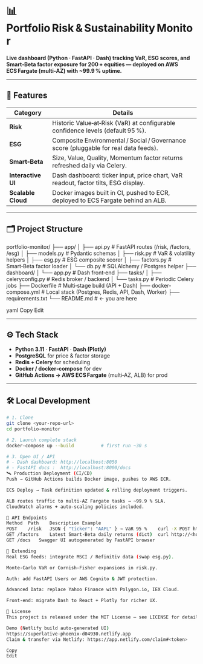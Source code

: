 # 📊 Portfolio Risk & Sustainability Monitor

**Live dashboard (Python · FastAPI · Dash) tracking VaR, ESG scores, and Smart‑Beta factor exposure for 200 + equities — deployed on AWS ECS Fargate (multi‑AZ) with ~99.9 % uptime.**

---

## 🚀 Features

| Category             | Details                                                                                  |
|----------------------|------------------------------------------------------------------------------------------|
| **Risk**             | Historic Value‑at‑Risk (VaR) at configurable confidence levels (default 95 %).           |
| **ESG**              | Composite Environmental / Social / Governance score (pluggable for real data feeds).      |
| **Smart‑Beta**       | Size, Value, Quality, Momentum factor returns refreshed daily via Celery.                |
| **Interactive UI**   | Dash dashboard: ticker input, price chart, VaR readout, factor tilts, ESG display.       |
| **Scalable Cloud**   | Docker images built in CI, pushed to ECR, deployed to ECS Fargate behind an ALB.         |

---

## 🗂️ Project Structure

portfolio-monitor/
├── app/
│ ├── api.py # FastAPI routes (/risk, /factors, /esg)
│ ├── models.py # Pydantic schemas
│ ├── risk.py # VaR & volatility helpers
│ ├── esg.py # ESG composite scorer
│ ├── factors.py # Smart‑Beta factor loader
│ └── db.py # SQLAlchemy / Postgres helper
├── dashboard/
│ └── app.py # Dash front‑end
├── tasks/
│ ├── celeryconfig.py # Redis broker / backend
│ └── tasks.py # Periodic Celery jobs
├── Dockerfile # Multi‑stage build (API + Dash)
├── docker-compose.yml # Local stack (Postgres, Redis, API, Dash, Worker)
├── requirements.txt
└── README.md # ← you are here

yaml
Copy
Edit

---

## ⚙️ Tech Stack

- **Python 3.11** · **FastAPI** · **Dash (Plotly)**
- **PostgreSQL** for price & factor storage
- **Redis + Celery** for scheduling
- **Docker / docker‑compose** for dev
- **GitHub Actions → AWS ECS Fargate** (multi‑AZ, ALB) for prod

---

## 🛠️ Local Development

```bash
# 1. Clone
git clone <your‑repo‑url>
cd portfolio-monitor

# 2. Launch complete stack
docker-compose up --build          # first run ~30 s

# 3. Open UI / API
# - Dash dashboard: http://localhost:8050
# - FastAPI docs :  http://localhost:8000/docs
🛰️ Production Deployment (CI/CD)
Push → GitHub Actions builds Docker image, pushes to AWS ECR.

ECS Deploy → Task definition updated & rolling deployment triggers.

ALB routes traffic to multi‑AZ Fargate tasks → ~99.9 % SLA.
CloudWatch alarms + auto‑scaling policies included.

🔗 API Endpoints
Method	Path	Description	Example
POST	/risk	JSON { "ticker": "AAPL" } → VaR 95 %	curl -X POST http://<host>/risk -H "Content-Type: application/json" -d '{"ticker":"AAPL"}'
GET	/factors	Latest Smart‑Beta daily returns (dict)	curl http://<host>/factors
GET	/docs	Swagger UI autogenerated by FastAPI	browser

🔄 Extending
Real ESG feeds: integrate MSCI / Refinitiv data (swap esg.py).

Monte‑Carlo VaR or Cornish‑Fisher expansions in risk.py.

Auth: add FastAPI Users or AWS Cognito & JWT protection.

Advanced Data: replace Yahoo Finance with Polygon.io, IEX Cloud.

Front‑end: migrate Dash to React + Plotly for richer UX.

📝 License
This project is released under the MIT License — see LICENSE for details.

Demo (Netlify build auto‑generated UI)
https://superlative-phoenix-d04930.netlify.app
Claim & transfer via Netlify: https://app.netlify.com/claim#<token>

Copy
Edit

